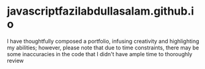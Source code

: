 # javascriptfazilabdullasalam.github.io
I have thoughtfully composed a portfolio, infusing creativity and highlighting my abilities; however, please note that due to time constraints, there may be some inaccuracies in the code that I didn't have ample time to thoroughly review

